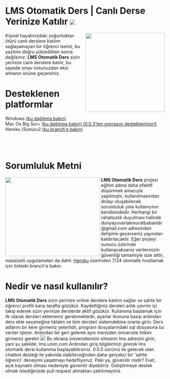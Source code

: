 <h1>LMS Otomatik Ders | Canlı Derse Yerinize Katılır <a alt="a++" target="_blank" href="https://www.codefactor.io/repository/github/halitsever/lms-otomatik-ders/issues"><img src="https://img.shields.io/codefactor/grade/github/halitsever/lms-otomatik-ders"></a></h1>
<img align="right" width="250" height="250" src="https://i.ibb.co/x33Y5Jm/Yeni-Proje.png">
<p align="left"> 
Kişisel hayatınızdaki yoğunluktan ötürü canlı derslere katılım sağlayamayan bir öğrenci iseniz, bu yazılımı doğru yükledikten sonra değilsiniz. 
  <b>LMS Otomatik Ders</b> sizin yerinize canlı derslere katılır, bu sayede sınav notunuzdan eksi almanın önüne geçersiniz.
</p>
<h1>Desteklenen platformlar</h1>
Windows <a href="https://github.com/murathasev/lms-otomatik-ders/releases/tag/0.0.3">(bu dağıtıma bakın)</a><br>
Mac Os Big Sur+ <a href="https://github.com/murathasev/lms-otomatik-ders/releases/tag/0.0.3">(bu dağıtıma bakın) (0.0.3'ten sonrasını desteklemiyor!)</a><br>
Heroku (Sunucu) <a href="https://github.com/murathasev/lms-otomatik-ders/tree/lib">(bu branch'e bakın)</a><br><br><br><br>
<h1>Sorumluluk Metni</h1>
<img align="left" width="300" height="250" src="https://i.ibb.co/JjVvtMK/Yeni-Proje-2.png">
<b>LMS Otomatik Ders</b> projesi eğitim adına daha efektif düşünmek amacıyla yapılmıştır, kullanılmasından dolayı oluşabilecek sorumluluk yine kullanıcının kendisindedir.
Herhangi bir rahatsızlık duyulması halinde dunyayuvarlakmuratbabandir@gmail.com adresinden iletişime geçerseniz yayından kaldırılacaktır.
Eğer projeyi sunucu üzerinde kullanacaksanız verilerinizin güvenliği tamamiyle size aittir, masaüstü uygulamaları da dahil. <a href="https://github.com/murathasev/lms-otomatik-ders/tree/lib">Heroku</a> üzerinden 7/24 otomatik hostlamak için linkteki branch'e bakın.
<h1>Nedir ve nasıl kullanılır?</h1>
<b>LMS Otomatik Ders</b> sizin yerinize online derslere katılım sağlar ve sahte bir öğrenci profili karşı tarafta gözükür. Kaydettiğiniz dersleri anlık çevrim içi takip ederek sizin yerinize derslerde aktif gözükür.
Kullanıma başlamak için ilk olarak dersleri eklemeniz gerekmektedir, ayarlar ikonuna basıp ardından ders ekle seçeneğine tıklatın ve tüm dersleri sistemdekine oranla girin. Ders adlarını bir kere girmeniz yeterlidir, program dosyalarındaki sql dosyasına bu veriler işlenir. 
Ardından bir geri gelerek aynı menüden üniversite linkini girmeniz gerekir <img src="https://i.ibb.co/cFT9cTb/Ekran-Al-nt-s.png">
Bu ekrana üniversitenizin sitesinin lms adresini girin, yani şu şekilde: lms.unim.com
Ardından giriş bilgilerinizi girerek lms otomatik dersi kullanıma başlayabilirsiniz.
0.0.5 sürümü ile gelecek olan chatbot desteği ile yakında olabileceğinden daha gerçekçi bir 'sahte öğrenci' deneyimi yaşatmayı hedefliyoruz.
Peki ya, güvenilir midir? Evet, açık kaynaklı olması nedeniyle güvenilir diyebiliriz. Geliştirmeye destek olmak istediğinizde pull request atmaktan çekinmeyiniz.

